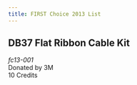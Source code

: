```yaml
---
title: FIRST Choice 2013 List
---
```


## DB37 Flat Ribbon Cable Kit
_fc13-001_  
Donated by 3M  
10 Credits  
